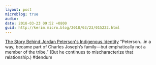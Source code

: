 ```yaml
---
layout: post
microblog: true
audio: 
date: 2018-03-23 09:52 +0800
guid: http://kerim.micro.blog/2018/03/23/015222.html
---
```

[The Story Behind Jordan Peterson's Indigenous Identity](https://thewalrus.ca/the-story-behind-jordan-petersons-indigenous-identity/#.WrRZxyynWJE.twitter) “Peterson…in a way, became part of Charles Joseph’s family—but emphatically not a member of the tribe.” (But he continues to mischaracterize that relationship.) #dendum

